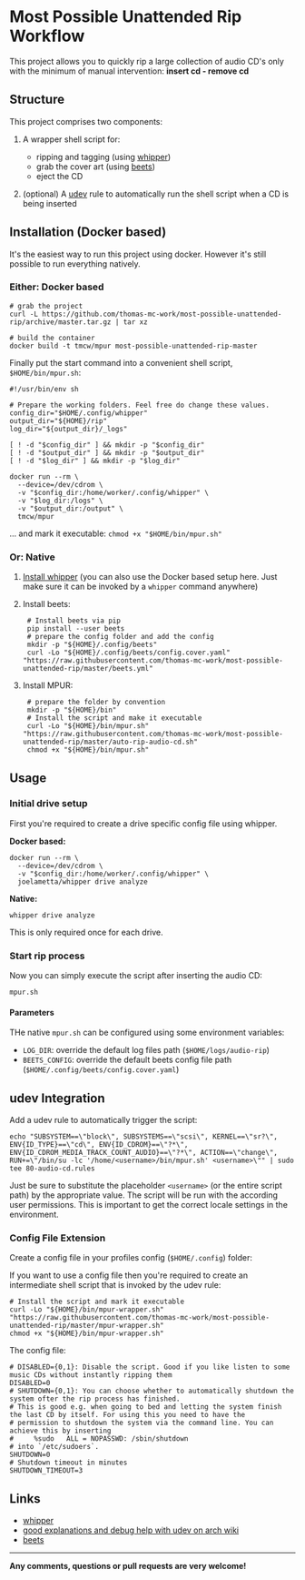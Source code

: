 # Most Possible Unattended Rip Workflow

This project allows you to quickly rip a large collection of audio CD's only with the minimum of manual intervention: 
__insert cd - remove cd__

## Structure

This project comprises two components:

1. A wrapper shell script for:

    - ripping and tagging (using [whipper](https://github.com/whipper-team/whipper))
    - grab the cover art (using [beets](http://beets.io/))
    - eject the CD

2. (optional) A [udev](https://en.wikipedia.org/wiki/Udev) rule to automatically run the shell script when a CD is 
being inserted

## Installation (Docker based)

It's the easiest way to run this project using docker. However it's still possible to run everything natively.

### Either: Docker based

    # grab the project
    curl -L https://github.com/thomas-mc-work/most-possible-unattended-rip/archive/master.tar.gz | tar xz
    
    # build the container
    docker build -t tmcw/mpur most-possible-unattended-rip-master

Finally put the start command into a convenient shell script, `$HOME/bin/mpur.sh`:

    #!/usr/bin/env sh
    
    # Prepare the working folders. Feel free do change these values.
    config_dir="$HOME/.config/whipper"
    output_dir="${HOME}/rip"
    log_dir="${output_dir}/_logs"
    
    [ ! -d "$config_dir" ] && mkdir -p "$config_dir"
    [ ! -d "$output_dir" ] && mkdir -p "$output_dir"
    [ ! -d "$log_dir" ] && mkdir -p "$log_dir"
    
    docker run --rm \
      --device=/dev/cdrom \
      -v "$config_dir:/home/worker/.config/whipper" \
      -v "$log_dir:/logs" \
      -v "$output_dir:/output" \
      tmcw/mpur

… and mark it executable: `chmod +x "$HOME/bin/mpur.sh"`

### Or: Native

1. [Install whipper](https://github.com/whipper-team/whipper) (you can also use the Docker based setup here. Just make sure it can be invoked by a `whipper` command anywhere)
2. Install beets:

        # Install beets via pip
        pip install --user beets
        # prepare the config folder and add the config
        mkdir -p "${HOME}/.config/beets"
        curl -Lo "${HOME}/.config/beets/config.cover.yaml" "https://raw.githubusercontent.com/thomas-mc-work/most-possible-unattended-rip/master/beets.yml"

3. Install MPUR:

        # prepare the folder by convention
        mkdir -p "${HOME}/bin"
        # Install the script and make it executable
        curl -Lo "${HOME}/bin/mpur.sh" "https://raw.githubusercontent.com/thomas-mc-work/most-possible-unattended-rip/master/auto-rip-audio-cd.sh"
        chmod +x "${HOME}/bin/mpur.sh"

## Usage

### Initial drive setup

First you're required to create a drive specific config file using whipper.

**Docker based:**

    docker run --rm \
      --device=/dev/cdrom \
      -v "$config_dir:/home/worker/.config/whipper" \
      joelametta/whipper drive analyze

**Native:**

    whipper drive analyze

This is only required once for each drive.

### Start rip process

Now you can simply execute the script after inserting the audio CD:

    mpur.sh

#### Parameters

THe native `mpur.sh` can be configured using some environment variables:

- `LOG_DIR`: override the default log files path (`$HOME/logs/audio-rip`)
- `BEETS_CONFIG`: override the default beets config file path (`$HOME/.config/beets/config.cover.yaml`)

## udev Integration

Add a udev rule to automatically trigger the script:

    echo "SUBSYSTEM==\"block\", SUBSYSTEMS==\"scsi\", KERNEL==\"sr?\", ENV{ID_TYPE}==\"cd\", ENV{ID_CDROM}==\"?*\", ENV{ID_CDROM_MEDIA_TRACK_COUNT_AUDIO}==\"?*\", ACTION==\"change\", RUN+=\"/bin/su -lc '/home/<username>/bin/mpur.sh' <username>\"" | sudo tee 80-audio-cd.rules

Just be sure to substitute the placeholder `<username>` (or the entire script path) by the appropriate value. The script 
will be run with the according user permissions. This is important to get the correct locale settings in the environment.

### Config File Extension

Create a config file in your profiles config (`$HOME/.config`) folder:

If you want to use a config file then you're required to create an intermediate shell script that is invoked by the udev 
rule:

    # Install the script and mark it executable
    curl -Lo "${HOME}/bin/mpur-wrapper.sh" "https://raw.githubusercontent.com/thomas-mc-work/most-possible-unattended-rip/master/mpur-wrapper.sh"
    chmod +x "${HOME}/bin/mpur-wrapper.sh"

The config file:

    # DISABLED={0,1}: Disable the script. Good if you like listen to some music CDs without instantly ripping them
    DISABLED=0
    # SHUTDOWN={0,1}: You can choose whether to automatically shutdown the system ofter the rip process has finished. 
    # This is good e.g. when going to bed and letting the system finish the last CD by itself. For using this you need to have the
    # permission to shutdown the system via the command line. You can achieve this by inserting 
    #     %sudo   ALL = NOPASSWD: /sbin/shutdown
    # into `/etc/sudoers`.
    SHUTDOWN=0
    # Shutdown timeout in minutes
    SHUTDOWN_TIMEOUT=3

## Links

- [whipper](https://github.com/JoeLametta/whipper)
- [good explanations and debug help with udev on arch wiki](https://wiki.archlinux.org/index.php/udev)
- [beets](http://beets.io/)

---

**Any comments, questions or pull requests are very welcome!**
